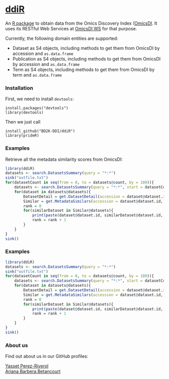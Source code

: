 [ddiR](https://github.com/BD2K-DDI/ddiR)
======

An [R package](https://github.com/BD2K-DDI/ddiR) to obtain data from the Omics Discovery Index ([OmicsDI](http://www.omicsdi.org). It uses its RESTful Web Services at [OmicsDI WS](http://www.omicsdi.org/ws/) for that purpose.  

Currently, the following domain entities are supported:  

* Dataset as S4 objects, including methods to get them from OmicsDI by accession and `as.data.frame`  
* Publication as S4 objects, including methods to get them from OmicsDI by accession and `as.data.frame`  
* Term as S4 objects, including methods to get them from OmicsDI by term and `as.data.frame`  

### Installation  

First, we need to install `devtools`:  

    install.packages("devtools")
    library(devtools)
   
Then we just call  

    install_github("BD2K-DDI/ddiR")
    library(prideR)

### Examples     

Retrieve all the metadata similarity scores from OmicsDI:

```R
library(ddiR)
datasets <- search.DatasetsSummary(query = "*:*")
sink("outfile.txt")
for(datasetCount in seq(from = 0, to = datasets@count, by = 100)){
    datasets <- search.DatasetsSummary(query = "*:*", start = datasetCount, size = 100)
    for(dataset in datasets@datasets){
        DatasetDetail = get.DatasetDetail(accession = dataset@dataset.id, database = dataset@database)
        Similar = get.MetadataSimilars(accession = dataset@dataset.id, database = dataset@database)
        rank = 0
        for(similarDataset in Similar@datasets){
            print(paste(dataset@dataset.id, similarDataset@dataset.id, similarDataset@score, dataset@omics.type, rank))
            rank = rank + 1
        }
    }
}
sink()
```

### Examples     

```R
library(ddiR)
datasets <- search.DatasetsSummary(query = "*:*")
sink("outfile.txt")
for(datasetCount in seq(from = 0, to = datasets@count, by = 100)){
    datasets <- search.DatasetsSummary(query = "*:*", start = datasetCount, size = 100)
    for(dataset in datasets@datasets){
        DatasetDetail = get.DatasetDetail(accession = dataset@dataset.id, database = dataset@database)
        Similar = get.MetadataSimilars(accession = dataset@dataset.id, database = dataset@database)
        rank = 0
        for(similarDataset in Similar@datasets){
            print(paste(dataset@dataset.id, similarDataset@dataset.id, similarDataset@score, dataset@omics.type, rank))
            rank = rank + 1
        }
    }
}
sink()
```
### About us   

Find out about us in our GitHub profiles:  

[Yasset Perez-Riverol](https://github.com/ypriverol)  
[Ariana Barbera Betancourt](http://github.com/abb44)
